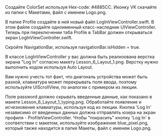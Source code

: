 Создайте ColorSet используя Hex-code: #4885CC.
Иконку VK скачайте из папки с Макетами, файл с именем Logo.png.

В папке Profile создайте в ней новый файл LogInViewController.swift.
В этом файле создайте одноименный класс-наследник UIViewController.
Теперь при переключении таба Profile в TabBar должен открываться экран LogInViewController.swift.

Скройте NavigationBar, используя navigationBar.isHidden = true.

В классе LogInViewController у вас должна быть реализована верстка экрана "Log In" согласно макету Lesson_6_Layout_1.png. Верстку нужно выполнить кодом используя Auto Layout.

Вам нужно учесть тот факт, что диагональ устройства может быть разной, клавиатура может перекрывать поля ввода, поэтому используйте UIScrollView, по аналогии с примером из лекции.

Поле password должно скрывать введенные данные, как показано в макете Lesson_6_Layout_1_typing.png.
Обработайте появление и исчезновение клавиатуры, используя код из лекции.
Кнопка 'Log In' независимо от введенных данных должна отправлять юзера на экран профиля - ProfileViewController.
Чтобы "покрасить" кнопку 'Log In' в соответствии с макетом, используйте изображение blue_pixel.png, который также находится в папке Макеты, файл с именем Logo.png.
